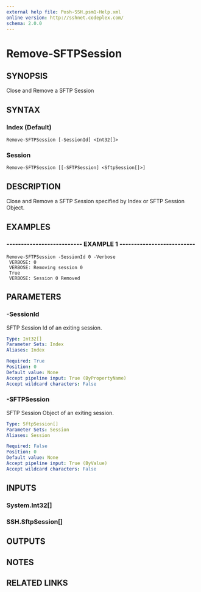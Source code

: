 ```yaml
---
external help file: Posh-SSH.psm1-Help.xml
online version: http://sshnet.codeplex.com/
schema: 2.0.0
---
```


# Remove-SFTPSession

## SYNOPSIS
Close and Remove a SFTP Session

## SYNTAX

### Index (Default)
```
Remove-SFTPSession [-SessionId] <Int32[]>
```

### Session
```
Remove-SFTPSession [[-SFTPSession] <SftpSession[]>]
```

## DESCRIPTION
Close and Remove a SFTP Session specified by Index or SFTP Session Object.

## EXAMPLES

### -------------------------- EXAMPLE 1 --------------------------
```
Remove-SFTPSession -SessionId 0 -Verbose
 VERBOSE: 0
 VERBOSE: Removing session 0
 True
 VERBOSE: Session 0 Removed
```

## PARAMETERS

### -SessionId
SFTP Session Id of an exiting session.

```yaml
Type: Int32[]
Parameter Sets: Index
Aliases: Index

Required: True
Position: 0
Default value: None
Accept pipeline input: True (ByPropertyName)
Accept wildcard characters: False
```

### -SFTPSession
SFTP Session Object of an exiting session.

```yaml
Type: SftpSession[]
Parameter Sets: Session
Aliases: Session

Required: False
Position: 0
Default value: None
Accept pipeline input: True (ByValue)
Accept wildcard characters: False
```

## INPUTS

### System.Int32[]

### SSH.SftpSession[]

## OUTPUTS

## NOTES

## RELATED LINKS

